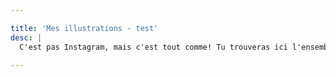 ```yaml
---

title: 'Mes illustrations - test'
desc: |
  C'est pas Instagram, mais c'est tout comme! Tu trouveras ici l'ensemble de mes créations.

---
```

